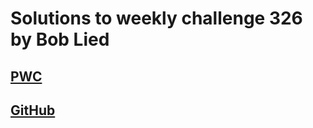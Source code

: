 # Solutions to weekly challenge 326 by Bob Lied

## [PWC](https://perlweeklychallenge.org/blog/perl-weekly-challenge-326/)
## [GitHub](https://github.com/boblied/perlweeklychallenge-club/tree/master/challenge-326/bob-lied)
